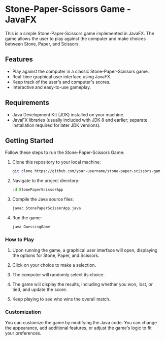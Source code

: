 # Stone-Paper-Scissors Game - JavaFX

This is a simple Stone-Paper-Scissors game implemented in JavaFX. The game allows the user to play against the computer and make choices between Stone, Paper, and Scissors.

## Features

- Play against the computer in a classic Stone-Paper-Scissors game.
- Real-time graphical user interface using JavaFX.
- Keep track of the user's and computer's scores.
- Interactive and easy-to-use gameplay.

## Requirements

- Java Development Kit (JDK) installed on your machine.
- JavaFX libraries (usually included with JDK 8 and earlier; separate installation required for later JDK versions).

## Getting Started

Follow these steps to run the Stone-Paper-Scissors Game:

1. Clone this repository to your local machine:

   ```bash
   git clone https://github.com/your-username/stone-paper-scissors-game.git
2. Navigate to the project directory:
   ```bash
   cd StonePaperScissorApp 
3. Compile the Java source files:
   ```bash
   javac StonePaperScissorApp.java
   ```
4. Run the game:
   ```bash
   java GuessingGame

### How to Play

1. Upon running the game, a graphical user interface will open, displaying the options for Stone, Paper, and Scissors.

2. Click on your choice to make a selection.

3. The computer will randomly select its choice.

4. The game will display the results, including whether you won, lost, or tied, and update the score.

5. Keep playing to see who wins the overall match.

### Customization
 You can customize the game by modifying the Java code. You can change the appearance, add additional features, or adjust the game's logic to fit your preferences.

